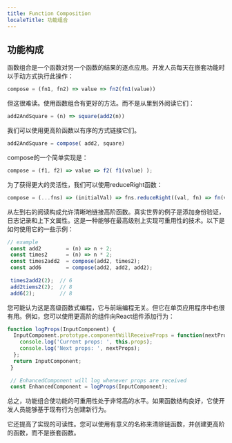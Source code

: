 ```yaml
---
title: Function Composition
localeTitle: 功能组合
---
```

## 功能构成

函数组合是一个函数对另一个函数的结果的逐点应用。开发人员每天在嵌套功能时以手动方式执行此操作：

```javascript
compose = (fn1, fn2) => value => fn2(fn1(value)) 
```

但这很难读。使用函数组合有更好的方法。而不是从里到外阅读它们：

```javascript
add2AndSquare = (n) => square(add2(n)) 
```

我们可以使用更高阶函数以有序的方式链接它们。

```javascript
add2AndSquare = compose( add2, square) 
```

compose的一个简单实现是：

```javascript
compose = (f1, f2) => value => f2( f1(value) ); 
```

为了获得更大的灵活性，我们可以使用reduceRight函数：

```javascript
compose = (...fns) => (initialVal) => fns.reduceRight((val, fn) => fn(val), initialVal); 
```

从左到右的阅读构成允许清晰地链接高阶函数。真实世界的例子是添加身份验证，日志记录和上下文属性。这是一种能够在最高级别上实现可重用性的技术。以下是如何使用它的一些示例：

```javascript
// example 
 const add2        = (n) => n + 2; 
 const times2      = (n) => n * 2; 
 const times2add2  = compose(add2, times2); 
 const add6        = compose(add2, add2, add2); 
 
 times2add2(2);  // 6 
 add2tiems2(2);  // 8 
 add6(2);        // 8 
```

您可能认为这是高级函数式编程，它与前端编程无关。但它在单页应用程序中也很有用。例如，您可以使用更高阶的组件向React组件添加行为：

```javascript
function logProps(InputComponent) { 
  InputComponent.prototype.componentWillReceiveProps = function(nextProps) { 
    console.log('Current props: ', this.props); 
    console.log('Next props: ', nextProps); 
  }; 
  return InputComponent; 
 } 
 
 // EnhancedComponent will log whenever props are received 
 const EnhancedComponent = logProps(InputComponent); 
```

总之，功能组合使功能的可重用性处于非常高的水平。如果函数结构良好，它使开发人员能够基于现有行为创建新行为。

它还提高了实现的可读性。您可以使用有意义的名称来清除链函数，并创建更高阶的函数，而不是嵌套函数。
